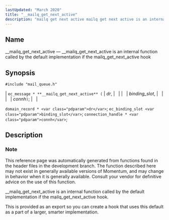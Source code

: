 ```yaml
---
lastUpdated: "March 2020"
title: "__mailq_get_next_active"
description: "mailq get next active mailq get next active is an internal function called by the default implementation if the mailq get next active hook ec message mailq get next active dr binding slot connh domain record dr ec binding slot binding slot connection handle connh This reference page was automatically..."
---
```


<a name="apis.__mailq_get_next_active"></a> 
## Name

__mailq_get_next_active — __mailq_get_next_active is an internal function called by the default implementation if the mailq_get_next_active hook

## Synopsis

`#include "mail_queue.h"`

| `ec_message * **__mailq_get_next_active** (` | <var class="pdparam">dr</var>, |   |
|   | <var class="pdparam">binding_slot</var>, |   |
|   | <var class="pdparam">connh</var>`)`; |   |

`domain_record * <var class="pdparam">dr</var>`;
`ec_binding_slot <var class="pdparam">binding_slot</var>`;
`connection_handle * <var class="pdparam">connh</var>`;<a name="idp54332448"></a> 
## Description

### Note

This reference page was automatically generated from functions found in the header files in the development branch. The function described here may not exist in generally available versions of Momentum, and may change in behavior when it is generally available. Consult your vendor for definitive advice on the use of this function.

__mailq_get_next_active is an internal function called by the default implementation if the mailq_get_next_active hook.

This is provided as an export so you can create a hook that uses this default as a part of a larger, smarter implementation.
